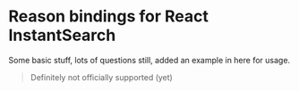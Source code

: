 # Reason bindings for React InstantSearch

Some basic stuff, lots of questions still, added an example in here for usage.

> Definitely not officially supported (yet)

